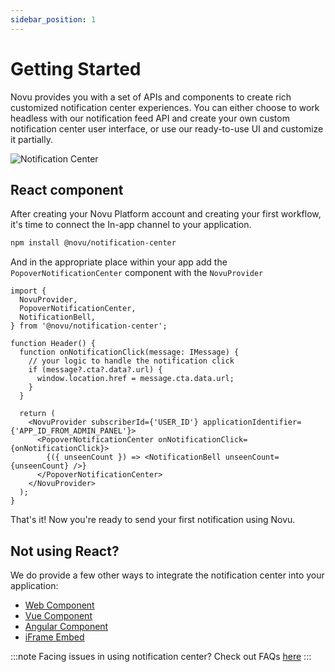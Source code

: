 ```yaml
---
sidebar_position: 1
---
```


# Getting Started

Novu provides you with a set of APIs and components to create rich customized notification center experiences. You can either choose to work headless with our notification feed API and create your own custom notification center user interface, or use our ready-to-use UI and customize it partially.

![Notification Center](/img/notification-center.png)

## React component

After creating your Novu Platform account and creating your first workflow, it's time to connect the In-app channel to your application.

```bash
npm install @novu/notification-center
```

And in the appropriate place within your app add the `PopoverNotificationCenter` component with the `NovuProvider`

```tsx
import {
  NovuProvider,
  PopoverNotificationCenter,
  NotificationBell,
} from '@novu/notification-center';

function Header() {
  function onNotificationClick(message: IMessage) {
    // your logic to handle the notification click
    if (message?.cta?.data?.url) {
      window.location.href = message.cta.data.url;
    }
  }

  return (
    <NovuProvider subscriberId={'USER_ID'} applicationIdentifier={'APP_ID_FROM_ADMIN_PANEL'}>
      <PopoverNotificationCenter onNotificationClick={onNotificationClick}>
        {({ unseenCount }) => <NotificationBell unseenCount={unseenCount} />}
      </PopoverNotificationCenter>
    </NovuProvider>
  );
}
```

That's it! Now you're ready to send your first notification using Novu.

## Not using React?

We do provide a few other ways to integrate the notification center into your application:

- [Web Component](/notification-center/web-component)
- [Vue Component](/notification-center/vue-component)
- [Angular Component](/notification-center/angular-component)
- [iFrame Embed](/notification-center/iframe-embed)

:::note
Facing issues in using notification center? Check out FAQs [here](./FAQ)
:::
